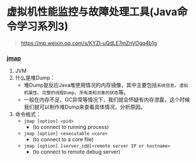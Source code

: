 # 虚拟机性能监控与故障处理工具(Java命令学习系列3)

> https://mp.weixin.qq.com/s/KYZI-uQdLE7mZnVOgq4b1g

### [jmap](https://mp.weixin.qq.com/s/Wh-KEQMexMN5_qcdbCIFog)
1. JVM 
2. 什么是堆Dump：
    - 堆Dump是反应Java堆使用情况的内存镜像，其中主要包括`系统信息`、`虚拟机属性`、`完整的线程Dump`、`所有类和对象的状态`等。
    - 一般在内存不足、GC异常等情况下，我们就会怀疑有内存泄露，这个时候我们就可以制作堆Dump来查看具体情况，分析原因。
3. 命令格式：
    + `jmap [option] <pid>`
        - (to connect to running process)
    + `jmap [option] <executable <core>`
        - (to connect to a core file)
    + `jmap [option] [server_id@]<remote server IP or hostname>`
        - (to connect to remote debug server)